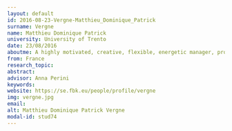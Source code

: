 ```yaml
---
layout: default 
id: 2016-08-23-Vergne-Matthieu_Dominique_Patrick
surname: Vergne
name: Matthieu Dominique Patrick
university: University of Trento
date: 23/08/2016
aboutme: A highly motivated, creative, flexible, energetic manager, programmer, and researcher. Proven ability in organising and leading computer projects, with excellent analytical and problem solving skills. Highly interested in research advances in Artificial Intelligence, especially AGI. Seeking to increase state of the art, learn and discover models, methods, and techniques, develop generic and effective methods and tools for people.
from: France
research_topic: 
abstract: 
advisor: Anna Perini
keywords: 
website: https://se.fbk.eu/people/profile/vergne
img: vergne.jpg
email: 
alt: Matthieu Dominique Patrick Vergne
modal-id: stud74
---
```

